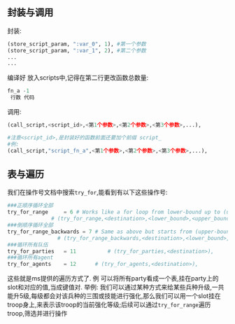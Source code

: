## 封装与调用

封装:
```python
(store_script_param, ":var_0", 1), #第一个参数
(store_script_param, ":var_1", 2), #第二个参数
...
...
```
编译好 放入scripts中,记得在第二行更改函数总数量:
```Go
fn_a -1
 行数 代码
```

调用:
```python
(call_script,<script_id>,<第1个参数>,<第2个参数>,<第3个参数>,...),

#注意<script_id>,是封装好的函数前面还要加个前缀 script_
#例:
(call_script,"script_fn_a",<第1个参数>,<第2个参数>,<第3个参数>,...),
```

## 表与遍历

我们在操作号文档中搜索`try_for`,能看到有以下这些操作号:

```python
###正顺序循环全部
try_for_range     = 6 # Works like a for loop from lower-bound up to (upper-bound - 1)
		      # (try_for_range,<destination>,<lower_bound>,<upper_bound>),
###倒顺序循环全部
try_for_range_backwards = 7	# Same as above but starts from (upper-bound - 1) down-to lower bound.
				# (try_for_range_backwards,<destination>,<lower_bound>,<upper_bound>),
###循环所有队伍
try_for_parties   = 11          # (try_for_parties,<destination>),
###循环所有agent
try_for_agents    = 12		# (try_for_agents,<destination>),
```

这些就是ms提供的遍历方式了. 例 可以将所有party看成一个表,挂在party上的slot和对应的值,当成键值对.
举例:
我们可以通过某种方式来给某些兵种升级,一共能升5级,每级都会对该兵种的三围或技能进行强化,那么我们可以用一个slot挂在troop身上,来表示该troop的当前强化等级;后续可以通过`try_for_range`遍历troop,筛选并进行操作

